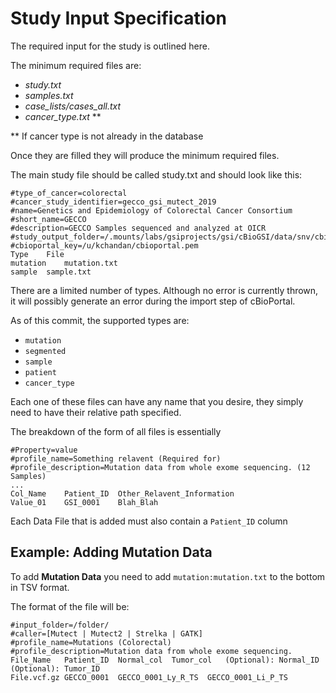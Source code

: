 # Study Input Specification
The required input for the study is outlined here.

The minimum required files are:
- _study.txt_
- _samples.txt_
- _case_lists/cases_all.txt_
- _cancer_type.txt_ **

** If cancer type is not already in the database

Once they are filled they will produce the minimum required files.

The main study file should be called study.txt and should look like this:

```
#type_of_cancer=colorectal
#cancer_study_identifier=gecco_gsi_mutect_2019
#name=Genetics and Epidemiology of Colorectal Cancer Consortium
#short_name=GECCO
#description=GECCO Samples sequenced and analyzed at OICR
#study_output_folder=/.mounts/labs/gsiprojects/gsi/cBioGSI/data/snv/cbioMutect/
#cbioportal_key=/u/kchandan/cbioportal.pem
Type	File
mutation	mutation.txt
sample	sample.txt
```
There are a limited number of types. Although no error is currently thrown, it will possibly generate an error during the import step of cBioPortal.

As of this commit, the supported types are:
- `mutation`
- `segmented`
- `sample`
- `patient`
- `cancer_type`

Each one of these files can have any name that you desire, they simply need to have their relative path specified.


The breakdown of the form of all files is essentially
~~~
#Property=value
#profile_name=Something relavent (Required for)
#profile_description=Mutation data from whole exome sequencing. (12 Samples)
...
Col_Name	Patient_ID	Other_Relavent_Information
Value_01	GSI_0001	Blah_Blah
~~~

Each Data File that is added must also contain a ```Patient_ID``` column


## Example: Adding Mutation Data

To add **Mutation Data** you need to add ```mutation:mutation.txt``` to the bottom in TSV format. 

The format of the file will be:

```
#input_folder=/folder/
#caller=[Mutect | Mutect2 | Strelka | GATK]
#profile_name=Mutations (Colorectal)
#profile_description=Mutation data from whole exome sequencing.
File_Name	Patient_ID	Normal_col	Tumor_col	(Optional): Normal_ID	(Optional): Tumor_ID
File.vcf.gz	GECCO_0001	GECCO_0001_Ly_R_TS	GECCO_0001_Li_P_TS
```